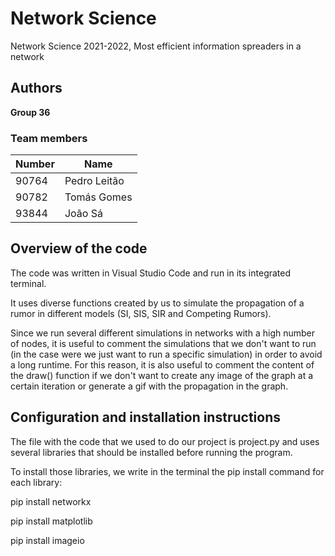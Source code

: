 # Network Science

Network Science 2021-2022, Most efficient information spreaders in a network

## Authors
 
**Group 36**

### Team members

| Number | Name              |
| -------|-------------------|
| 90764  | Pedro Leitão      |
| 90782  | Tomás Gomes       |
| 93844  | João Sá           |

## Overview of the code

The code was written in Visual Studio Code and run in its integrated terminal.

It uses diverse functions created by us to simulate the propagation of a rumor in different models (SI, SIS, SIR and Competing Rumors).

Since we run several different simulations in networks with a high number of nodes, it is useful to comment the simulations that we don't want to run (in the case were we just want to run a specific simulation) in order to avoid a long runtime. For this reason, it is also useful to comment the content of the draw() function if we don't want to create any image of the graph at a certain iteration or generate a gif with the propagation in the graph.

## Configuration and installation instructions

The file with the code that we used to do our project is project.py and uses several libraries that should be installed before running the program.

To install those libraries, we write in the terminal the pip install command for each library:

pip install networkx

pip install matplotlib

pip install imageio

